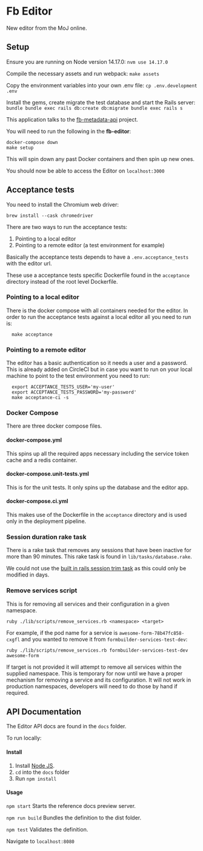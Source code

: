 # Fb Editor

New editor from the MoJ online.

## Setup
Ensure you are running on Node version 14.17.0:
`nvm use 14.17.0`

Compile the necessary assets and run webpack:
`make assets`

Copy the environment variables into your own .env file:
`cp .env.development .env`

Install the gems, create migrate the test database and start the Rails server:
    ```
      bundle
      bundle exec rails db:create db:migrate
      bundle exec rails s
    ```

This application talks to the [fb-metadata-api](https://github.com/ministryofjustice/fb-metadata-api) project.

You will need to run the following in the **fb-editor**:

```
docker-compose down
make setup
```
This will spin down any past Docker containers and then spin up new ones.

You should now be able to access the Editor on `localhost:3000`

## Acceptance tests

You need to install the Chromium web driver:

`brew install --cask chromedriver`

There are two ways to run the acceptance tests:

1. Pointing to a local editor
2. Pointing to a remote editor (a test environment for example)

Basically the acceptance tests depends to have a `.env.acceptance_tests` with
the editor url.

These use a acceptance tests specific Dockerfile found in the `acceptance` directory instead of the root level Dockerfile.

### Pointing to a local editor

There is the docker compose with all containers needed for the editor.
In order to run the acceptance tests against a local editor all you need to run
is:

```
  make acceptance
```

### Pointing to a remote editor

The editor has a basic authentication so it needs a user and a password.
This is already added on CircleCI but in case you want to run on your local
machine to point to the test environment you need to run:

```
  export ACCEPTANCE_TESTS_USER='my-user'
  export ACCEPTANCE_TESTS_PASSWORD='my-password'
  make acceptance-ci -s
```

### Docker Compose

There are three docker compose files.

#### docker-compose.yml

This spins up all the required apps necessary including the service token cache and a redis container.

#### docker-compose.unit-tests.yml

This is for the unit tests. It only spins up the database and the editor app.

#### docker-compose.ci.yml

This makes use of the Dockerfile in the `acceptance` directory and is used only in the deployment pipeline.


### Session duration rake task

There is a rake task that removes any sessions that have been inactive for more than 90 minutes.
This rake task is found in `lib/tasks/database.rake`.

We could not use the [built in rails session trim task](https://github.com/rails/activerecord-session_store/blob/master/lib/tasks/database.rake) as this could only be modified in days.

### Remove services script

This is for removing all services and their configuration in a given namespace.

`ruby ./lib/scripts/remove_services.rb <namespace> <target>`

For example, if the pod name for a service is `awesome-form-78b47fc858-cxgfl` and you wanted to remove it from `formbuilder-services-test-dev`:

`ruby ./lib/scripts/remove_services.rb formbuilder-services-test-dev awesome-form`

If target is not provided it will attempt to remove all services within the supplied namespace. This is temporary for now until we have a proper mechanism for removing a service and its configuration. It will not work in production namespaces, developers will need to do those by hand if required.

## API Documentation
The Editor API docs are found in the `docs` folder.

To run locally:
#### Install
1. Install [Node JS](https://nodejs.org/en/).
2. `cd` into the `docs` folder
2. Run `npm install`
#### Usage
`npm start`
Starts the reference docs preview server.

`npm run build`
Bundles the definition to the dist folder.

`npm test`
Validates the definition.

Navigate to `localhost:8080`
